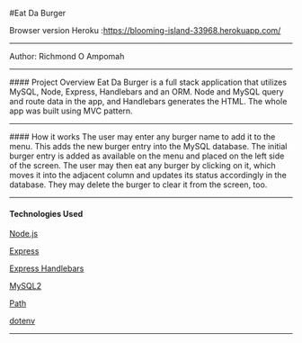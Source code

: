 #Eat Da Burger

Browser version Heroku :https://blooming-island-33968.herokuapp.com/


<hr>

Author: Richmond O Ampomah

<hr>
#### Project Overview
Eat Da Burger is a full stack application that utilizes MySQL, Node, Express, Handlebars and an ORM. Node and MySQL query and route data in the app, and Handlebars generates the HTML. The whole app was built using MVC pattern.
<hr>
#### How it works
The user may enter any burger name to add it to the menu. This adds the new burger entry into the MySQL database. The initial burger entry is added as available on the menu and placed on the left side of the screen. The user may then eat any burger by clicking on it, which moves it into the adjacent column and updates its status accordingly in the database. They may delete the burger to clear it from the screen, too.
<hr>

#### Technologies Used

[Node.js](https://nodejs.org/en/)

[Express](https://www.npmjs.com/package/express)

[Express Handlebars](https://www.npmjs.com/package/express-handlebars)

[MySQL2](https://www.npmjs.com/package/mysql2)

[Path](https://www.npmjs.com/package/path)

[dotenv](https://www.npmjs.com/package/dotenv)

<hr>

